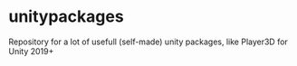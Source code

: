 # unitypackages
Repository for a lot of usefull (self-made) unity packages, like Player3D for Unity 2019+
